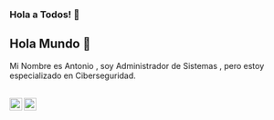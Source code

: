 ### Hola a Todos! 👋

## Hola Mundo 👋 
Mi Nombre es Antonio , soy Administrador de Sistemas , pero estoy especializado en Ciberseguridad.

<br/>

<a href="https://www.linkedin.com/in/antonio-gallego-lópez-14047b1bb">
<img align="left" alt="Antonio Linkedin" width="22px" src="https://icongr.am/fontawesome/linkedin.svg?size=128&color=70c8ff" />
</a>
<a href="https://www.youtube.com/channel/UCtQZyAY6FQhPU4SFJU3vs5Q">
<img align="left" alt="Heimdall-Eye YouTube" width="22px" src="https://icongr.am/fontawesome/youtube.svg?size=128&color=70c8ff" />
</a>

<br />




